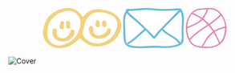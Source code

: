 
<p align="center">
  <a href="https://www.linkedin.com/in/margueritechoyer/"><img src="linkedin.png" alt="linkedin" style="height: 80px;"></a>
  <a href="mailto:margueritechoyer@gmail.com"><img src="mail.png" alt="email" style="height: 80px;"></a>
  <a href="https://dribbble.com/Paquerett"><img src="dribbble.png" alt="dribbble" style="height: 80px;"></a>
</p>


![Cover](CVLM.jpg)


